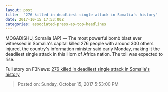 ```yaml
---
layout: post
title:  "276 killed in deadliest single attack in Somalia's history"
date: 2017-10-15 17:53:00Z
categories: associated-press-ap-top-headlines
---
```


MOGADISHU, Somalia (AP) — The most powerful bomb blast ever witnessed in Somalia's capital killed 276 people with around 300 others injured, the country's information minister said early Monday, making it the deadliest single attack in this Horn of Africa nation. The toll was expected to rise.


Full story on F3News: [276 killed in deadliest single attack in Somalia's history](http://www.f3nws.com/n/2ajzrC)

> Posted on: Sunday, October 15, 2017 5:53:00 PM
